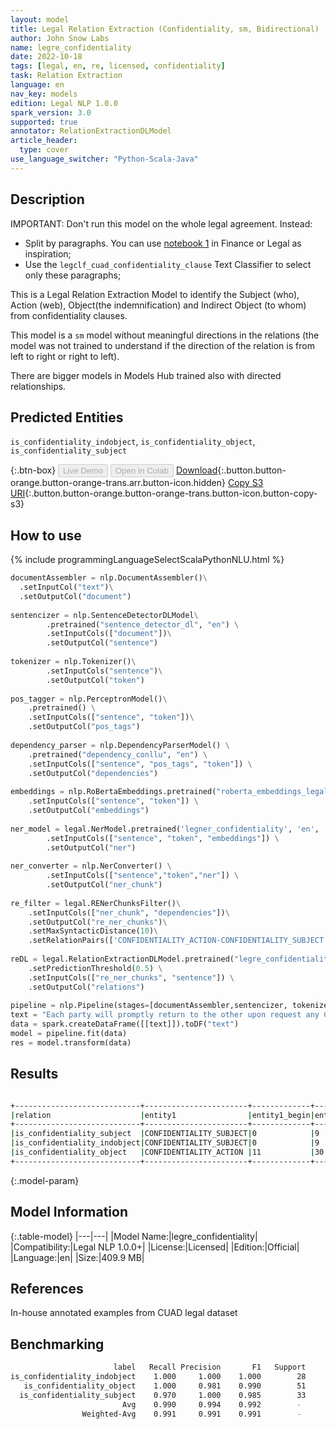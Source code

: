 ```yaml
---
layout: model
title: Legal Relation Extraction (Confidentiality, sm, Bidirectional)
author: John Snow Labs
name: legre_confidentiality
date: 2022-10-18
tags: [legal, en, re, licensed, confidentiality]
task: Relation Extraction
language: en
nav_key: models
edition: Legal NLP 1.0.0
spark_version: 3.0
supported: true
annotator: RelationExtractionDLModel
article_header:
  type: cover
use_language_switcher: "Python-Scala-Java"
---
```


## Description
IMPORTANT: Don't run this model on the whole legal agreement. Instead:
- Split by paragraphs. You can use [notebook 1](https://github.com/JohnSnowLabs/spark-nlp-workshop/tree/master/tutorials/Certification_Trainings) in Finance or Legal as inspiration;
- Use the `legclf_cuad_confidentiality_clause` Text Classifier to select only these paragraphs; 

This is a Legal Relation Extraction Model to identify the Subject (who), Action (web), Object(the indemnification) and Indirect Object (to whom) from confidentiality clauses.

This model is a `sm` model without meaningful directions in the relations (the model was not trained to understand if the direction of the relation is from left to right or right to left).

There are bigger models in Models Hub trained also with directed relationships.

## Predicted Entities

`is_confidentiality_indobject`, `is_confidentiality_object`, `is_confidentiality_subject`

{:.btn-box}
<button class="button button-orange" disabled>Live Demo</button>
<button class="button button-orange" disabled>Open in Colab</button>
[Download](https://s3.amazonaws.com/auxdata.johnsnowlabs.com/legal/models/legre_confidentiality_en_1.0.0_3.0_1666098845071.zip){:.button.button-orange.button-orange-trans.arr.button-icon.hidden}
[Copy S3 URI](s3://auxdata.johnsnowlabs.com/legal/models/legre_confidentiality_en_1.0.0_3.0_1666098845071.zip){:.button.button-orange.button-orange-trans.button-icon.button-copy-s3}

## How to use



<div class="tabs-box" markdown="1">
{% include programmingLanguageSelectScalaPythonNLU.html %}

```python
documentAssembler = nlp.DocumentAssembler()\
  .setInputCol("text")\
  .setOutputCol("document")
  
sentencizer = nlp.SentenceDetectorDLModel\
        .pretrained("sentence_detector_dl", "en") \
        .setInputCols(["document"])\
        .setOutputCol("sentence")
        
tokenizer = nlp.Tokenizer()\
        .setInputCols("sentence")\
        .setOutputCol("token")
        
pos_tagger = nlp.PerceptronModel()\
    .pretrained() \
    .setInputCols(["sentence", "token"])\
    .setOutputCol("pos_tags")
    
dependency_parser = nlp.DependencyParserModel() \
    .pretrained("dependency_conllu", "en") \
    .setInputCols(["sentence", "pos_tags", "token"]) \
    .setOutputCol("dependencies")
    
embeddings = nlp.RoBertaEmbeddings.pretrained("roberta_embeddings_legal_roberta_base","en") \
    .setInputCols(["sentence", "token"]) \
    .setOutputCol("embeddings")
    
ner_model = legal.NerModel.pretrained('legner_confidentiality', 'en', 'legal/models') \
        .setInputCols(["sentence", "token", "embeddings"]) \
        .setOutputCol("ner")
        
ner_converter = nlp.NerConverter() \
        .setInputCols(["sentence","token","ner"]) \
        .setOutputCol("ner_chunk")
        
re_filter = legal.RENerChunksFilter()\
    .setInputCols(["ner_chunk", "dependencies"])\
    .setOutputCol("re_ner_chunks")\
    .setMaxSyntacticDistance(10)\
    .setRelationPairs(['CONFIDENTIALITY_ACTION-CONFIDENTIALITY_SUBJECT','CONFIDENTIALITY_ACTION-CONFIDENTIALITY','CONFIDENTIALITY_SUBJECT-CONFIDENTIALITY_INDIRECT_OBJECT'])
    
reDL = legal.RelationExtractionDLModel.pretrained("legre_confidentiality", "en", "legal/models") \
    .setPredictionThreshold(0.5) \
    .setInputCols(["re_ner_chunks", "sentence"]) \
    .setOutputCol("relations")
    
pipeline = nlp.Pipeline(stages=[documentAssembler,sentencizer, tokenizer,pos_tagger,dependency_parser, embeddings, ner_model, ner_converter,re_filter, reDL])
text = "Each party will promptly return to the other upon request any Confidential Information of the other party then in its possession or under its control."
data = spark.createDataFrame([[text]]).toDF("text")
model = pipeline.fit(data)
res = model.transform(data)
```

</div>

## Results

```bash

+----------------------------+-----------------------+-------------+-----------+--------------------+-------------------------------+-------------+-----------+------------------------+----------+
|relation                    |entity1                |entity1_begin|entity1_end|chunk1              |entity2                        |entity2_begin|entity2_end|chunk2                  |confidence|
+----------------------------+-----------------------+-------------+-----------+--------------------+-------------------------------+-------------+-----------+------------------------+----------+
|is_confidentiality_subject  |CONFIDENTIALITY_SUBJECT|0            |9          |Each party          |CONFIDENTIALITY_ACTION         |11           |30         |will promptly return    |0.9745122 |
|is_confidentiality_indobject|CONFIDENTIALITY_SUBJECT|0            |9          |Each party          |CONFIDENTIALITY_INDIRECT_OBJECT|39           |43         |other                   |0.89561754|
|is_confidentiality_object   |CONFIDENTIALITY_ACTION |11           |30         |will promptly return|CONFIDENTIALITY                |62           |85         |Confidential Information|0.9981041 |
+----------------------------+-----------------------+-------------+-----------+--------------------+-------------------------------+-------------+-----------+------------------------+----------+
```

{:.model-param}
## Model Information

{:.table-model}
|---|---|
|Model Name:|legre_confidentiality|
|Compatibility:|Legal NLP 1.0.0+|
|License:|Licensed|
|Edition:|Official|
|Language:|en|
|Size:|409.9 MB|

## References

In-house annotated examples from CUAD legal dataset

## Benchmarking

```bash
                       label   Recall Precision       F1   Support
is_confidentiality_indobject    1.000     1.000    1.000        28
   is_confidentiality_object    1.000     0.981    0.990        51
  is_confidentiality_subject    0.970     1.000    0.985        33
                         Avg    0.990     0.994    0.992        -
                Weighted-Avg    0.991     0.991    0.991        -
```
